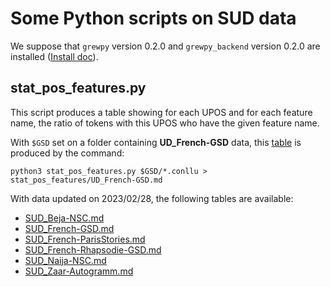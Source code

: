 # Some Python scripts on SUD data

We suppose that `grewpy` version 0.2.0 and `grewpy_backend` version 0.2.0 are installed ([Install doc](https://grew.fr/usage/python)).

## stat_pos_features.py

This script produces a table showing for each UPOS and for each feature name, the ratio of tokens with this UPOS who have the given feature name. 

With `$GSD` set on a folder containing **UD_French-GSD** data, this [table](stat_pos_features/SUD_French-GSD.md) is produced by the command:

```
python3 stat_pos_features.py $GSD/*.conllu > stat_pos_features/UD_French-GSD.md
```

With data updated on 2023/02/28, the following tables are available:
 - [SUD_Beja-NSC.md](stat_pos_features/SUD_Beja-NSC.md)
 - [SUD_French-GSD.md](stat_pos_features/SUD_French-GSD.md)
 - [SUD_French-ParisStories.md](stat_pos_features/SUD_French-ParisStories.md)
 - [SUD_French-Rhapsodie-GSD.md](stat_pos_features/SUD_French-Rhapsodie-GSD.md)
 - [SUD_Naija-NSC.md](stat_pos_features/SUD_Naija-NSC.md)
 - [SUD_Zaar-Autogramm.md](stat_pos_features/SUD_Zaar-Autogramm.md)
